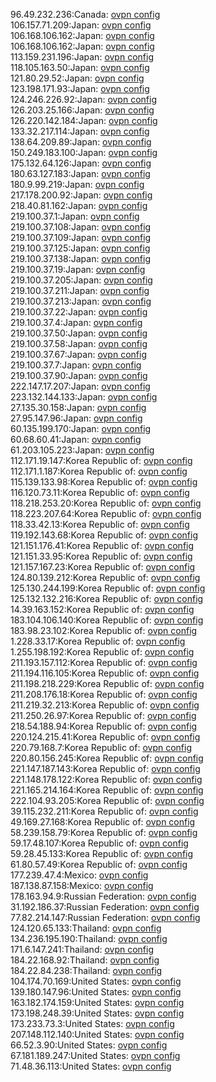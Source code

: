 96.49.232.236:Canada: [ovpn config](vpn/96_49_232_236.ovpn)  
106.157.71.209:Japan: [ovpn config](vpn/106_157_71_209.ovpn)  
106.168.106.162:Japan: [ovpn config](vpn/106_168_106_162.ovpn)  
106.168.106.162:Japan: [ovpn config](vpn/106_168_106_162.ovpn)  
113.159.231.196:Japan: [ovpn config](vpn/113_159_231_196.ovpn)  
118.105.163.50:Japan: [ovpn config](vpn/118_105_163_50.ovpn)  
121.80.29.52:Japan: [ovpn config](vpn/121_80_29_52.ovpn)  
123.198.171.93:Japan: [ovpn config](vpn/123_198_171_93.ovpn)  
124.246.226.92:Japan: [ovpn config](vpn/124_246_226_92.ovpn)  
126.203.25.166:Japan: [ovpn config](vpn/126_203_25_166.ovpn)  
126.220.142.184:Japan: [ovpn config](vpn/126_220_142_184.ovpn)  
133.32.217.114:Japan: [ovpn config](vpn/133_32_217_114.ovpn)  
138.64.209.89:Japan: [ovpn config](vpn/138_64_209_89.ovpn)  
150.249.183.100:Japan: [ovpn config](vpn/150_249_183_100.ovpn)  
175.132.64.126:Japan: [ovpn config](vpn/175_132_64_126.ovpn)  
180.63.127.183:Japan: [ovpn config](vpn/180_63_127_183.ovpn)  
180.9.99.219:Japan: [ovpn config](vpn/180_9_99_219.ovpn)  
217.178.200.92:Japan: [ovpn config](vpn/217_178_200_92.ovpn)  
218.40.81.162:Japan: [ovpn config](vpn/218_40_81_162.ovpn)  
219.100.37.1:Japan: [ovpn config](vpn/219_100_37_1.ovpn)  
219.100.37.108:Japan: [ovpn config](vpn/219_100_37_108.ovpn)  
219.100.37.109:Japan: [ovpn config](vpn/219_100_37_109.ovpn)  
219.100.37.125:Japan: [ovpn config](vpn/219_100_37_125.ovpn)  
219.100.37.138:Japan: [ovpn config](vpn/219_100_37_138.ovpn)  
219.100.37.19:Japan: [ovpn config](vpn/219_100_37_19.ovpn)  
219.100.37.205:Japan: [ovpn config](vpn/219_100_37_205.ovpn)  
219.100.37.211:Japan: [ovpn config](vpn/219_100_37_211.ovpn)  
219.100.37.213:Japan: [ovpn config](vpn/219_100_37_213.ovpn)  
219.100.37.22:Japan: [ovpn config](vpn/219_100_37_22.ovpn)  
219.100.37.4:Japan: [ovpn config](vpn/219_100_37_4.ovpn)  
219.100.37.50:Japan: [ovpn config](vpn/219_100_37_50.ovpn)  
219.100.37.58:Japan: [ovpn config](vpn/219_100_37_58.ovpn)  
219.100.37.67:Japan: [ovpn config](vpn/219_100_37_67.ovpn)  
219.100.37.7:Japan: [ovpn config](vpn/219_100_37_7.ovpn)  
219.100.37.90:Japan: [ovpn config](vpn/219_100_37_90.ovpn)  
222.147.17.207:Japan: [ovpn config](vpn/222_147_17_207.ovpn)  
223.132.144.133:Japan: [ovpn config](vpn/223_132_144_133.ovpn)  
27.135.30.158:Japan: [ovpn config](vpn/27_135_30_158.ovpn)  
27.95.147.96:Japan: [ovpn config](vpn/27_95_147_96.ovpn)  
60.135.199.170:Japan: [ovpn config](vpn/60_135_199_170.ovpn)  
60.68.60.41:Japan: [ovpn config](vpn/60_68_60_41.ovpn)  
61.203.105.223:Japan: [ovpn config](vpn/61_203_105_223.ovpn)  
112.171.19.147:Korea Republic of: [ovpn config](vpn/112_171_19_147.ovpn)  
112.171.1.187:Korea Republic of: [ovpn config](vpn/112_171_1_187.ovpn)  
115.139.133.98:Korea Republic of: [ovpn config](vpn/115_139_133_98.ovpn)  
116.120.73.11:Korea Republic of: [ovpn config](vpn/116_120_73_11.ovpn)  
118.218.253.20:Korea Republic of: [ovpn config](vpn/118_218_253_20.ovpn)  
118.223.207.64:Korea Republic of: [ovpn config](vpn/118_223_207_64.ovpn)  
118.33.42.13:Korea Republic of: [ovpn config](vpn/118_33_42_13.ovpn)  
119.192.143.68:Korea Republic of: [ovpn config](vpn/119_192_143_68.ovpn)  
121.151.176.41:Korea Republic of: [ovpn config](vpn/121_151_176_41.ovpn)  
121.151.33.95:Korea Republic of: [ovpn config](vpn/121_151_33_95.ovpn)  
121.157.167.23:Korea Republic of: [ovpn config](vpn/121_157_167_23.ovpn)  
124.80.139.212:Korea Republic of: [ovpn config](vpn/124_80_139_212.ovpn)  
125.130.244.199:Korea Republic of: [ovpn config](vpn/125_130_244_199.ovpn)  
125.132.132.216:Korea Republic of: [ovpn config](vpn/125_132_132_216.ovpn)  
14.39.163.152:Korea Republic of: [ovpn config](vpn/14_39_163_152.ovpn)  
183.104.106.140:Korea Republic of: [ovpn config](vpn/183_104_106_140.ovpn)  
183.98.23.102:Korea Republic of: [ovpn config](vpn/183_98_23_102.ovpn)  
1.228.33.17:Korea Republic of: [ovpn config](vpn/1_228_33_17.ovpn)  
1.255.198.192:Korea Republic of: [ovpn config](vpn/1_255_198_192.ovpn)  
211.193.157.112:Korea Republic of: [ovpn config](vpn/211_193_157_112.ovpn)  
211.194.116.105:Korea Republic of: [ovpn config](vpn/211_194_116_105.ovpn)  
211.198.218.229:Korea Republic of: [ovpn config](vpn/211_198_218_229.ovpn)  
211.208.176.18:Korea Republic of: [ovpn config](vpn/211_208_176_18.ovpn)  
211.219.32.213:Korea Republic of: [ovpn config](vpn/211_219_32_213.ovpn)  
211.250.26.97:Korea Republic of: [ovpn config](vpn/211_250_26_97.ovpn)  
218.54.188.94:Korea Republic of: [ovpn config](vpn/218_54_188_94.ovpn)  
220.124.215.41:Korea Republic of: [ovpn config](vpn/220_124_215_41.ovpn)  
220.79.168.7:Korea Republic of: [ovpn config](vpn/220_79_168_7.ovpn)  
220.80.156.245:Korea Republic of: [ovpn config](vpn/220_80_156_245.ovpn)  
221.147.187.143:Korea Republic of: [ovpn config](vpn/221_147_187_143.ovpn)  
221.148.178.122:Korea Republic of: [ovpn config](vpn/221_148_178_122.ovpn)  
221.165.214.164:Korea Republic of: [ovpn config](vpn/221_165_214_164.ovpn)  
222.104.93.205:Korea Republic of: [ovpn config](vpn/222_104_93_205.ovpn)  
39.115.232.211:Korea Republic of: [ovpn config](vpn/39_115_232_211.ovpn)  
49.169.27.168:Korea Republic of: [ovpn config](vpn/49_169_27_168.ovpn)  
58.239.158.79:Korea Republic of: [ovpn config](vpn/58_239_158_79.ovpn)  
59.17.48.107:Korea Republic of: [ovpn config](vpn/59_17_48_107.ovpn)  
59.28.45.133:Korea Republic of: [ovpn config](vpn/59_28_45_133.ovpn)  
61.80.57.49:Korea Republic of: [ovpn config](vpn/61_80_57_49.ovpn)  
177.239.47.4:Mexico: [ovpn config](vpn/177_239_47_4.ovpn)  
187.138.87.158:Mexico: [ovpn config](vpn/187_138_87_158.ovpn)  
178.163.94.9:Russian Federation: [ovpn config](vpn/178_163_94_9.ovpn)  
31.192.186.37:Russian Federation: [ovpn config](vpn/31_192_186_37.ovpn)  
77.82.214.147:Russian Federation: [ovpn config](vpn/77_82_214_147.ovpn)  
124.120.65.133:Thailand: [ovpn config](vpn/124_120_65_133.ovpn)  
134.236.195.190:Thailand: [ovpn config](vpn/134_236_195_190.ovpn)  
171.6.147.241:Thailand: [ovpn config](vpn/171_6_147_241.ovpn)  
184.22.168.92:Thailand: [ovpn config](vpn/184_22_168_92.ovpn)  
184.22.84.238:Thailand: [ovpn config](vpn/184_22_84_238.ovpn)  
104.174.70.169:United States: [ovpn config](vpn/104_174_70_169.ovpn)  
139.180.147.96:United States: [ovpn config](vpn/139_180_147_96.ovpn)  
163.182.174.159:United States: [ovpn config](vpn/163_182_174_159.ovpn)  
173.198.248.39:United States: [ovpn config](vpn/173_198_248_39.ovpn)  
173.233.73.3:United States: [ovpn config](vpn/173_233_73_3.ovpn)  
207.148.112.140:United States: [ovpn config](vpn/207_148_112_140.ovpn)  
66.52.3.90:United States: [ovpn config](vpn/66_52_3_90.ovpn)  
67.181.189.247:United States: [ovpn config](vpn/67_181_189_247.ovpn)  
71.48.36.113:United States: [ovpn config](vpn/71_48_36_113.ovpn)  
